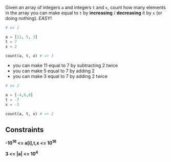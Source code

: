 Given an array of integers `a` and integers `t` and `x`, count how many elements in the array you can make equal to `t` by **increasing** / **decreasing** it by `x` (or doing nothing).
*EASY!*

```python
# ex 1

a = [11, 5, 3]
t = 7
x = 2

count(a, t, x) # => 3
```
- you can make 11 equal to 7 by subtracting 2 twice
- you can make 5 equal to 7 by adding 2
- you can make 3 equal to 7 by adding 2 twice

```python
# ex 2

a = [-4,6,8]
t = -7
x = -3

count(a, t, x) # => 2
```

## Constraints
**-10<sup>18</sup> <= a[i],t,x <= 10<sup>18</sup>**

**3 <= |a| <= 10<sup>4</sup>**
